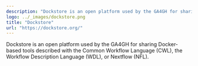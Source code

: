 ```yaml
---
description: "Dockstore is an open platform used by the GA4GH for sharing Docker-based tools described with the Common Workflow Language (CWL), the Workflow Description Language (WDL), or Nextflow (NFL)."
logo: ../_images/dockstore.png
title: "Dockstore"
url: "https://dockstore.org/"
---
```


Dockstore is an open platform used by the GA4GH for sharing Docker-based tools described with the Common Workflow Language (CWL), the Workflow Description Language (WDL), or Nextflow (NFL).
